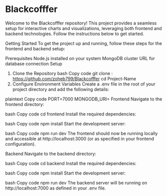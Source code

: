 # Blackcofffer

Welcome to the Blackcofffer repository! This project provides a seamless setup for interactive charts and visualizations, leveraging both frontend and backend technologies. Follow the instructions below to get started.

Getting Started
To get the project up and running, follow these steps for the frontend and backend setup:

Prerequisites
Node.js installed on your system
MongoDB cluster URL for database connection
Setup
1. Clone the Repository
bash
Copy code
git clone : https://github.com/zoheb799/Blackcofffer
cd Project-Name
2. Configure Environment Variables
Create a .env file in the root of your project directory and add the following details:

plaintext
Copy code
PORT=7000
MONGODB_URI=<your-mongodb-cluster-url>
Frontend
Navigate to the frontend directory:

bash
Copy code
cd frontend
Install the required dependencies:

bash
Copy code
npm install
Start the development server:

bash
Copy code
npm run dev
The frontend should now be running locally and accessible at http://localhost:3000 (or as specified in your frontend configuration).

Backend
Navigate to the backend directory:

bash
Copy code
cd backend
Install the required dependencies:

bash
Copy code
npm install
Start the development server:

bash
Copy code
npm run dev
The backend server will be running on http://localhost:7000 as defined in your .env file.